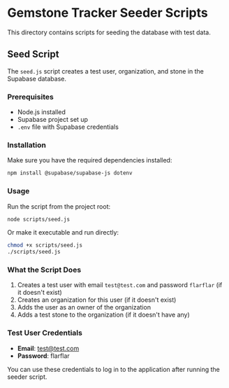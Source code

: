 # Gemstone Tracker Seeder Scripts

This directory contains scripts for seeding the database with test data.

## Seed Script

The `seed.js` script creates a test user, organization, and stone in the Supabase database.

### Prerequisites

- Node.js installed
- Supabase project set up
- `.env` file with Supabase credentials

### Installation

Make sure you have the required dependencies installed:

```bash
npm install @supabase/supabase-js dotenv
```

### Usage

Run the script from the project root:

```bash
node scripts/seed.js
```

Or make it executable and run directly:

```bash
chmod +x scripts/seed.js
./scripts/seed.js
```

### What the Script Does

1. Creates a test user with email `test@test.com` and password `flarflar` (if it doesn't exist)
2. Creates an organization for this user (if it doesn't exist)
3. Adds the user as an owner of the organization
4. Adds a test stone to the organization (if it doesn't have any)

### Test User Credentials

- **Email**: test@test.com
- **Password**: flarflar

You can use these credentials to log in to the application after running the seeder script.
